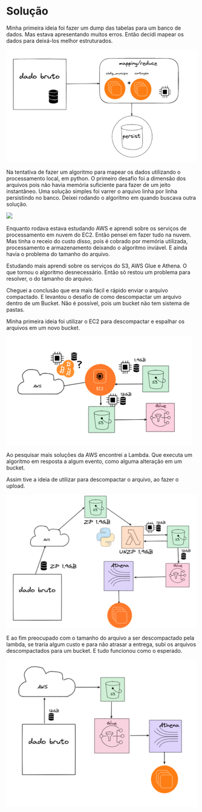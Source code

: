 # Solução





Minha primeira ideia foi fazer um dump das tabelas para um banco de dados. Mas estava apresentando muitos erros. Então decidi mapear os dados para deixá-los melhor estruturados.

![Processamento local](./images/processamento_local.png)

Na tentativa de fazer um algoritmo para mapear os dados utilizando o processamento local, em python. O primeiro desafio foi a dimensão dos arquivos pois não havia memória suficiente para fazer de um jeito instantâneo. Uma solução simples foi varrer o arquivo linha por linha persistindo no banco. Deixei rodando o algoritmo em quando buscava outra solução.



![](./images/processando.gif)



Enquanto rodava estava estudando AWS e aprendi sobre os serviços de processamento em nuvem do EC2.  Então pensei em fazer tudo na nuvem. Mas tinha o receio do custo disso, pois é cobrado por memória utilizada, processamento e armazenamento deixando o algoritmo inviável. E ainda havia o problema do tamanho do arquivo.

Estudando mais aprendi sobre os serviços do S3, AWS Glue e Athena.  O que tornou o algoritmo desnecessário. Então só restou um problema para resolver, o do tamanho do arquivo.

Cheguei a conclusão que era mais fácil e rápido enviar o arquivo compactado. E levantou o desafio de como descompactar um arquivo dentro de um Bucket. Não é possível, pois um bucket não tem sistema de pastas.

Minha primeira ideia foi utilizar o EC2 para descompactar e espalhar os arquivos em um novo bucket.



![](./images/utilizando_EC2.png)


Ao pesquisar mais soluções da AWS encontrei a Lambda. Que executa um algoritmo em resposta a algum evento, como alguma alteração em um bucket. 

Assim tive a ideia de utilizar para descompactar o arquivo, ao fazer o upload. 

![](./images/enviando_compactado.png)

E ao fim preocupado com o tamanho do arquivo a ser descompactado pela lambda, se traria algum custo e para não atrasar a entrega, subi os arquivos descompactados para um bucket. E tudo funcionou como o esperado.

![](./images/sem_lambda.png)

